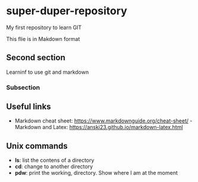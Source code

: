 # super-duper-repository
My first repository to learn GIT

This flie is in Makdown format

## Second section

Learninf to use git and markdown

### Subsection

## Useful links
- Markdown cheat sheet: https://www.markdownguide.org/cheat-sheet/ - Markdown and Latex: https://anski23.github.io/markdown-latex.html

## Unix commands

- **ls**: list the contens of a directory
- **cd**: change to another directory
- **pdw**: print the working, directory. Show where I am at the moment
